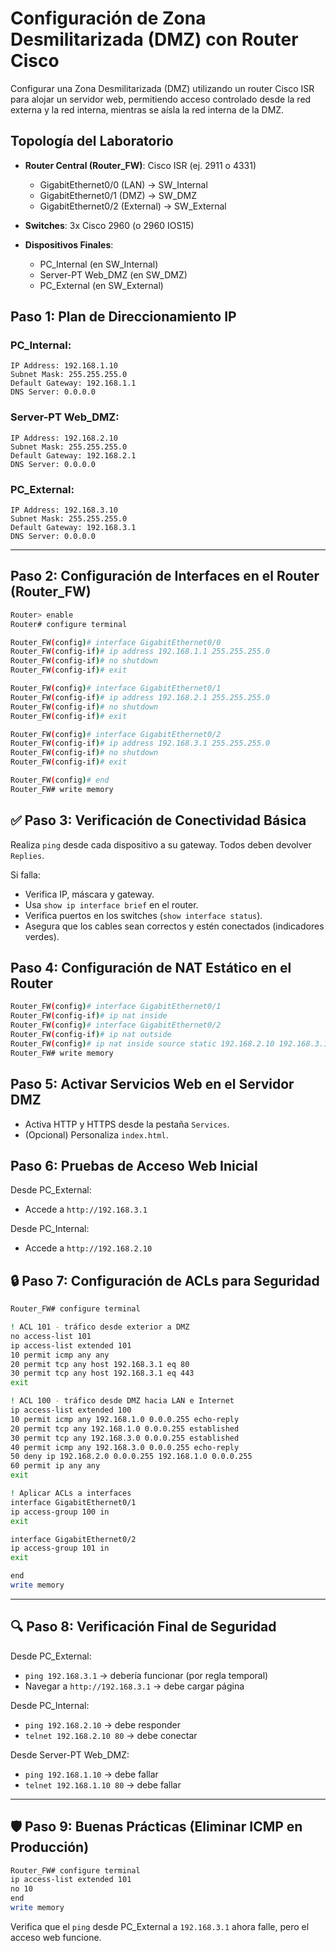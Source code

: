 
# Configuración de Zona Desmilitarizada (DMZ) con Router Cisco

Configurar una Zona Desmilitarizada (DMZ) utilizando un router Cisco ISR para alojar un servidor web, permitiendo acceso controlado desde la red externa y la red interna, mientras se aísla la red interna de la DMZ.


## Topología del Laboratorio

- **Router Central (Router_FW)**: Cisco ISR (ej. 2911 o 4331)
  - GigabitEthernet0/0 (LAN) -> SW_Internal
  - GigabitEthernet0/1 (DMZ) -> SW_DMZ
  - GigabitEthernet0/2 (External) -> SW_External

- **Switches**: 3x Cisco 2960 (o 2960 IOS15)

- **Dispositivos Finales**:
  - PC_Internal (en SW_Internal)
  - Server-PT Web_DMZ (en SW_DMZ)
  - PC_External (en SW_External)


## Paso 1: Plan de Direccionamiento IP

### PC_Internal:
```
IP Address: 192.168.1.10
Subnet Mask: 255.255.255.0
Default Gateway: 192.168.1.1
DNS Server: 0.0.0.0
```

### Server-PT Web_DMZ:
```
IP Address: 192.168.2.10
Subnet Mask: 255.255.255.0
Default Gateway: 192.168.2.1
DNS Server: 0.0.0.0
```

### PC_External:
```
IP Address: 192.168.3.10
Subnet Mask: 255.255.255.0
Default Gateway: 192.168.3.1
DNS Server: 0.0.0.0
```

---

## Paso 2: Configuración de Interfaces en el Router (Router_FW)

```bash
Router> enable
Router# configure terminal

Router_FW(config)# interface GigabitEthernet0/0
Router_FW(config-if)# ip address 192.168.1.1 255.255.255.0
Router_FW(config-if)# no shutdown
Router_FW(config-if)# exit

Router_FW(config)# interface GigabitEthernet0/1
Router_FW(config-if)# ip address 192.168.2.1 255.255.255.0
Router_FW(config-if)# no shutdown
Router_FW(config-if)# exit

Router_FW(config)# interface GigabitEthernet0/2
Router_FW(config-if)# ip address 192.168.3.1 255.255.255.0
Router_FW(config-if)# no shutdown
Router_FW(config-if)# exit

Router_FW(config)# end
Router_FW# write memory
```


## ✅ Paso 3: Verificación de Conectividad Básica

Realiza `ping` desde cada dispositivo a su gateway. Todos deben devolver `Replies`.

Si falla:
- Verifica IP, máscara y gateway.
- Usa `show ip interface brief` en el router.
- Verifica puertos en los switches (`show interface status`).
- Asegura que los cables sean correctos y estén conectados (indicadores verdes).



## Paso 4: Configuración de NAT Estático en el Router

```bash
Router_FW(config)# interface GigabitEthernet0/1
Router_FW(config-if)# ip nat inside
Router_FW(config)# interface GigabitEthernet0/2
Router_FW(config-if)# ip nat outside
Router_FW(config)# ip nat inside source static 192.168.2.10 192.168.3.1
Router_FW# write memory
```


## Paso 5: Activar Servicios Web en el Servidor DMZ

- Activa HTTP y HTTPS desde la pestaña `Services`.
- (Opcional) Personaliza `index.html`.


## Paso 6: Pruebas de Acceso Web Inicial

Desde PC_External:
- Accede a `http://192.168.3.1`

Desde PC_Internal:
- Accede a `http://192.168.2.10`

## 🔒 Paso 7: Configuración de ACLs para Seguridad

```bash
Router_FW# configure terminal

! ACL 101 - tráfico desde exterior a DMZ
no access-list 101
ip access-list extended 101
10 permit icmp any any
20 permit tcp any host 192.168.3.1 eq 80
30 permit tcp any host 192.168.3.1 eq 443
exit

! ACL 100 - tráfico desde DMZ hacia LAN e Internet
ip access-list extended 100
10 permit icmp any 192.168.1.0 0.0.0.255 echo-reply
20 permit tcp any 192.168.1.0 0.0.0.255 established
30 permit tcp any 192.168.3.0 0.0.0.255 established
40 permit icmp any 192.168.3.0 0.0.0.255 echo-reply
50 deny ip 192.168.2.0 0.0.0.255 192.168.1.0 0.0.0.255
60 permit ip any any
exit

! Aplicar ACLs a interfaces
interface GigabitEthernet0/1
ip access-group 100 in
exit

interface GigabitEthernet0/2
ip access-group 101 in
exit

end
write memory
```

---

## 🔍 Paso 8: Verificación Final de Seguridad

Desde PC_External:
- `ping 192.168.3.1` → debería funcionar (por regla temporal)
- Navegar a `http://192.168.3.1` → debe cargar página

Desde PC_Internal:
- `ping 192.168.2.10` → debe responder
- `telnet 192.168.2.10 80` → debe conectar

Desde Server-PT Web_DMZ:
- `ping 192.168.1.10` → debe fallar
- `telnet 192.168.1.10 80` → debe fallar

---

## 🛡️ Paso 9: Buenas Prácticas (Eliminar ICMP en Producción)

```bash
Router_FW# configure terminal
ip access-list extended 101
no 10
end
write memory
```

Verifica que el `ping` desde PC_External a `192.168.3.1` ahora falle, pero el acceso web funcione.
